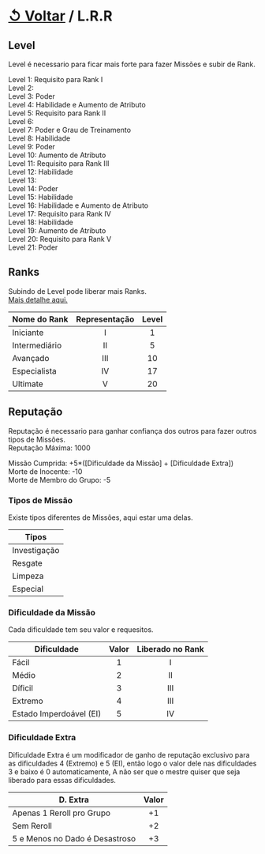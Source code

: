 # [↺ Voltar](../Player.md) / L.R.R

## Level

Level é necessario para ficar mais forte para fazer Missões e subir de Rank.

Level 1: Requisito para Rank I  
Level 2:  
Level 3: Poder  
Level 4: Habilidade e Aumento de Atributo  
Level 5: Requisito para Rank II  
Level 6:  
Level 7: Poder e Grau de Treinamento  
Level 8: Habilidade  
Level 9: Poder  
Level 10: Aumento de Atributo  
Level 11: Requisito para Rank III  
Level 12: Habilidade  
Level 13:  
Level 14: Poder  
Level 15: Habilidade  
Level 16: Habilidade e Aumento de Atributo  
Level 17: Requisito para Rank IV  
Level 18: Habilidade  
Level 19: Aumento de Atributo  
Level 20: Requisito para Rank V  
Level 21: Poder  

## Ranks

Subindo de Level pode liberar mais Ranks.  
[Mais detalhe aqui.](./Classes.md)

| Nome do Rank  | Representação | Level |
| ------------- | :-----------: | :---: |
| Iniciante     |       I       |   1   |
| Intermediário |      II       |   5   |
| Avançado      |      III      |  10   |
| Especialista  |      IV       |  17   |
| Ultimate      |       V       |  20   |

## Reputação

Reputação é necessario para ganhar confiança dos outros para fazer outros tipos de Missões.  
Reputação Máxima: 1000

Missão Cumprida: +5*([Dificuldade da Missão] + [Dificuldade Extra])  
Morte de Inocente: -10  
Morte de Membro do Grupo: -5

### Tipos de Missão

Existe tipos diferentes de Missões, aqui estar uma delas.

|    Tipos     |
| ------------ |
| Investigação |
| Resgate      |
| Limpeza      |
| Especial     |

### Dificuldade da Missão

Cada dificuldade tem seu valor e requesitos.

|       Dificuldade       | Valor | Liberado no Rank |
| ----------------------- | :---: | :--------------: |
| Fácil                   |   1   |        I         |
| Médio                   |   2   |        II        |
| Díficil                 |   3   |       III        |
| Extremo                 |   4   |       III        |
| Estado Imperdoável (EI) |   5   |        IV        |

### Dificuldade Extra

Dificuldade Extra é um modificador de ganho de reputação exclusivo para as dificuldades 4 (Extremo) e 5 (EI), então logo o valor dele nas dificuldades 3 e baixo é 0 automaticamente, A não ser que o mestre quiser que seja liberado para essas dificuldades.

|            D. Extra            | Valor |
| ------------------------------ | :---: |
| Apenas 1 Reroll pro Grupo      |  +1   |
| Sem Reroll                     |  +2   |
| 5 e Menos no Dado é Desastroso |  +3   |
